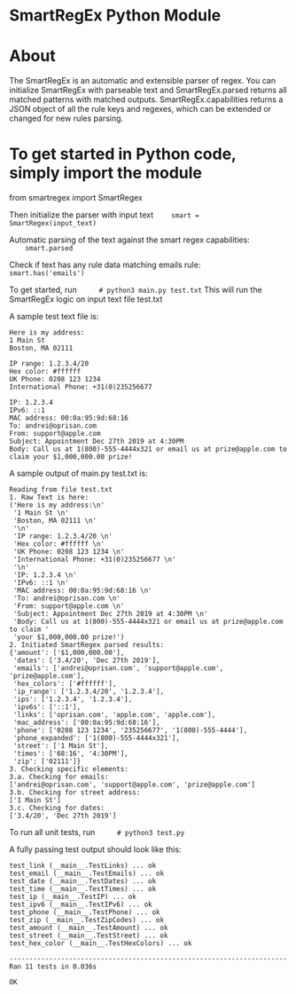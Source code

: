 # SmartRegEx Python Module

# About
The SmartRegEx is an automatic and extensible parser of regex.
You can initialize SmartRegEx with parseable text and SmartRegEx.parsed returns all matched patterns with matched outputs.
SmartRegEx.capabilities returns a JSON object of all the rule keys and regexes, which can be extended or changed for new rules parsing.

# To get started in Python code, simply import the module

from smartregex import SmartRegex

Then initialize the parser with input text
```    smart = SmartRegex(input_text)```

Automatic parsing of the text against the smart regex capabilities:    
```    smart.parsed```

Check if text has any rule data matching emails rule:
```    smart.has('emails')```

To get started, run
```     # python3 main.py test.txt```
This will run the SmartRegEx logic on input text file test.txt

A sample test text file is:
```
Here is my address:
1 Main St 
Boston, MA 02111 

IP range: 1.2.3.4/20 
Hex color: #ffffff 
UK Phone: 0208 123 1234 
International Phone: +31(0)235256677 

IP: 1.2.3.4 
IPv6: ::1 
MAC address: 00:0a:95:9d:68:16 
To: andrei@oprisan.com 
From: support@apple.com 
Subject: Appointment Dec 27th 2019 at 4:30PM 
Body: Call us at 1(800)-555-4444x321 or email us at prize@apple.com to claim your $1,000,000.00 prize!
```

A sample output of main.py test.txt is:
```
Reading from file test.txt
1. Raw Text is here:
('Here is my address:\n'
 '1 Main St \n'
 'Boston, MA 02111 \n'
 '\n'
 'IP range: 1.2.3.4/20 \n'
 'Hex color: #ffffff \n'
 'UK Phone: 0208 123 1234 \n'
 'International Phone: +31(0)235256677 \n'
 '\n'
 'IP: 1.2.3.4 \n'
 'IPv6: ::1 \n'
 'MAC address: 00:0a:95:9d:68:16 \n'
 'To: andrei@oprisan.com \n'
 'From: support@apple.com \n'
 'Subject: Appointment Dec 27th 2019 at 4:30PM \n'
 'Body: Call us at 1(800)-555-4444x321 or email us at prize@apple.com to claim '
 'your $1,000,000.00 prize!')
2. Initiated SmartRegex parsed results:
{'amount': ['$1,000,000.00'],
 'dates': ['3.4/20', 'Dec 27th 2019'],
 'emails': ['andrei@oprisan.com', 'support@apple.com', 'prize@apple.com'],
 'hex_colors': ['#ffffff'],
 'ip_range': ['1.2.3.4/20', '1.2.3.4'],
 'ips': ['1.2.3.4', '1.2.3.4'],
 'ipv6s': ['::1'],
 'links': ['oprisan.com', 'apple.com', 'apple.com'],
 'mac_address': ['00:0a:95:9d:68:16'],
 'phone': ['0208 123 1234', '235256677', '1(800)-555-4444'],
 'phone_expanded': ['1(800)-555-4444x321'],
 'street': ['1 Main St'],
 'times': ['68:16', '4:30PM'],
 'zip': ['02111']}
3. Checking specific elements:
3.a. Checking for emails:
['andrei@oprisan.com', 'support@apple.com', 'prize@apple.com']
3.b. Checking for street address:
['1 Main St']
3.c. Checking for dates:
['3.4/20', 'Dec 27th 2019']
```

To run all unit tests, run
```     # python3 test.py```

A fully passing test output should look like this:
```
test_link (__main__.TestLinks) ... ok
test_email (__main__.TestEmails) ... ok
test_date (__main__.TestDates) ... ok
test_time (__main__.TestTimes) ... ok
test_ip (__main__.TestIP) ... ok
test_ipv6 (__main__.TestIPv6) ... ok
test_phone (__main__.TestPhone) ... ok
test_zip (__main__.TestZipCodes) ... ok
test_amount (__main__.TestAmount) ... ok
test_street (__main__.TestStreet) ... ok
test_hex_color (__main__.TestHexColors) ... ok

----------------------------------------------------------------------
Ran 11 tests in 0.036s

OK
```
